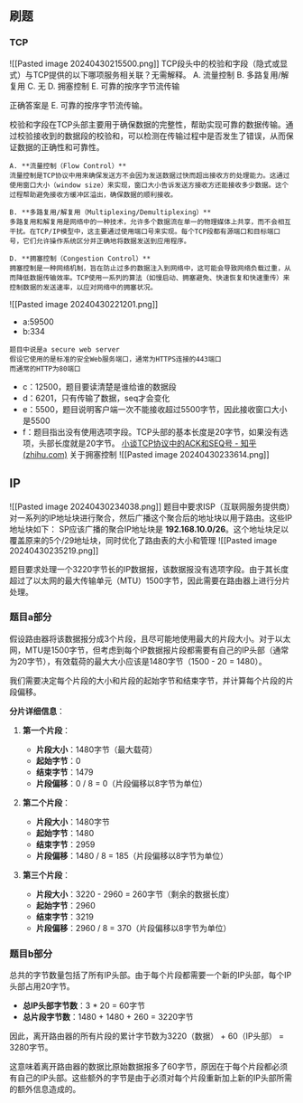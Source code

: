


## 刷题
### TCP
![[Pasted image 20240430215500.png]]
TCP段头中的校验和字段（隐式或显式）与TCP提供的以下哪项服务相关联？无需解释。 A. 流量控制 B. 多路复用/解复用 C. 无 D. 拥塞控制 E. 可靠的按序字节流传输

正确答案是 E. 可靠的按序字节流传输。

校验和字段在TCP头部主要用于确保数据的完整性，帮助实现可靠的数据传输。通过校验接收到的数据段的校验和，可以检测在传输过程中是否发生了错误，从而保证数据的正确性和可靠性。

```ad-note
A. **流量控制（Flow Control）**  
流量控制是TCP协议中用来确保发送方不会因为发送数据过快而超出接收方的处理能力。这通过使用窗口大小（window size）来实现，窗口大小告诉发送方接收方还能接收多少数据。这个过程帮助避免接收方缓冲区溢出，确保数据的顺利接收。

B. **多路复用/解复用（Multiplexing/Demultiplexing）**  
多路复用和解复用是网络中的一种技术，允许多个数据流在单一的物理媒体上共享，而不会相互干扰。在TCP/IP模型中，这主要通过使用端口号来实现。每个TCP段都有源端口和目标端口号，它们允许操作系统区分并正确地将数据发送到应用程序。

D. **拥塞控制（Congestion Control）**  
拥塞控制是一种网络机制，旨在防止过多的数据注入到网络中，这可能会导致网络负载过重，从而降低数据传输效率。TCP使用一系列的算法（如慢启动、拥塞避免、快速恢复和快速重传）来控制数据的发送速率，以应对网络中的拥塞状况。

```
![[Pasted image 20240430221201.png]]
- a:59500
- b:334
```ad-attention
题目中说是a secure web server
假设它使用的是标准的安全Web服务端口，通常为HTTPS连接的443端口
而通常的HTTP为80端口

```

- c：12500，题目要读清楚是谁给谁的数据段
- d：6201，只有传输了数据，seq才会变化
- e：5500，题目说明客户端一次不能接收超过5500字节，因此接收窗口大小是5500
- f：题目指出没有使用选项字段。TCP头部的基本长度是20字节，如果没有选项，头部长度就是20字节。
[小谈TCP协议中的ACK和SEQ号 - 知乎 (zhihu.com)](https://zhuanlan.zhihu.com/p/439614017)
关于拥塞控制
![[Pasted image 20240430233614.png]]
## IP
![[Pasted image 20240430234038.png]]
题目中要求ISP（互联网服务提供商）对一系列的IP地址块进行聚合，然后广播这个聚合后的地址块以用于路由。这些IP地址块如下：
SP应该广播的聚合IP地址块是 **192.168.10.0/26**。这个地址块足以覆盖原来的5个/29地址块，同时优化了路由表的大小和管理
![[Pasted image 20240430235219.png]]
  
题目要求处理一个3220字节长的IP数据报，该数据报没有选项字段。由于其长度超过了以太网的最大传输单元（MTU）1500字节，因此需要在路由器上进行分片处理。
### 题目a部分

假设路由器将该数据报分成3个片段，且尽可能地使用最大的片段大小。对于以太网，MTU是1500字节，但考虑到每个IP数据报片段都需要有自己的IP头部（通常为20字节），有效载荷的最大大小应该是1480字节（1500 - 20 = 1480）。

我们需要决定每个片段的大小和片段的起始字节和结束字节，并计算每个片段的片段偏移。

**分片详细信息**：

1. **第一个片段**：
    
    - **片段大小**：1480字节（最大载荷）
    - **起始字节**：0
    - **结束字节**：1479
    - **片段偏移**：0 / 8 = 0（片段偏移以8字节为单位）
2. **第二个片段**：
    
    - **片段大小**：1480字节
    - **起始字节**：1480
    - **结束字节**：2959
    - **片段偏移**：1480 / 8 = 185（片段偏移以8字节为单位）
3. **第三个片段**：
    
    - **片段大小**：3220 - 2960 = 260字节（剩余的数据长度）
    - **起始字节**：2960
    - **结束字节**：3219
    - **片段偏移**：2960 / 8 = 370（片段偏移以8字节为单位）

### 题目b部分

总共的字节数量包括了所有IP头部。由于每个片段都需要一个新的IP头部，每个IP头部占用20字节。

- **总IP头部字节数**：3 * 20 = 60字节
- **总片段字节数**：1480 + 1480 + 260 = 3220字节

因此，离开路由器的所有片段的累计字节数为3220（数据） + 60（IP头部） = 3280字节。

这意味着离开路由器的数据比原始数据报多了60字节，原因在于每个片段都必须有自己的IP头部。这些额外的字节是由于必须对每个片段重新加上新的IP头部所需的额外信息造成的。
